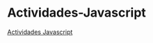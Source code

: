 # Actividades-Javascript

<a href="https://javascriptejerciciosasir.netlify.app">Actividades Javascript</a>
